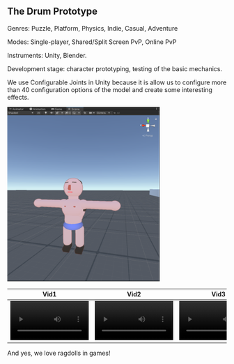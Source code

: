 ## The Drum Prototype

Genres: Puzzle, Platform, Physics, Indie, Casual, Adventure </p>
Modes: Single-player, Shared/Split Screen PvP, Online PvP

<p>Instruments: Unity, Blender.
<p>Development stage: character prototyping, testing of the basic mechanics.

<p> We use Configurable Joints in Unity because it is allow us to configure more than 40 configuration options of the model and create some interesting effects.

<div><img src="/Pet_project/Pasted%20image%2020220630235904.png" width="350" height="400"/></div>









Vid1 | Vid2 | Vid3
:-: | :-: | :-:
<video src="https://user-images.githubusercontent.com/90591227/205444933-c7e9bb0a-e906-4b29-b076-9b2ad1f7c4f1.mp4" width=180/> | <video src="https://user-images.githubusercontent.com/90591227/205453009-e7cb709a-86eb-402d-a58f-a2dfaa651259.mp4" width=180/> | <video src="https://user-images.githubusercontent.com/90591227/204239286-1382be14-55b9-4cae-b432-7ad84a742c6d.mp4" width=180/> 

And yes, we love ragdolls in games!
